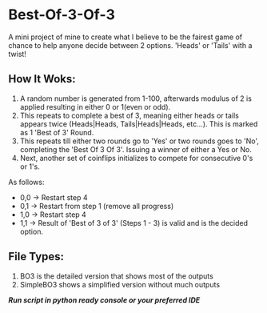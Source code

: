 # Best-Of-3-Of-3
A mini project of mine to create what I believe to be the fairest game of chance to help anyone decide between 2 options. 'Heads' or 'Tails' with a twist!

## How It Woks:
1. A random number is generated from 1-100, afterwards modulus of 2 is applied resulting in either 0 or 1(even or odd).
2. This repeats to complete a best of 3, meaning either heads or tails appears twice (Heads|Heads, Tails|Heads|Heads, etc...). This is marked as 1 'Best of 3' Round. 
3. This repeats till either two rounds go to 'Yes' or two rounds goes to 'No', completing the 'Best Of 3 Of 3'. Issuing a winner of either a Yes or No.
4. Next, another set of coinflips initializes to compete for consecutive 0's or 1's.

As follows:
  - 0,0 -> Restart step 4
  - 0,1 -> Restart from step 1 (remove all progress)
  - 1,0 -> Restart step 4
  - 1,1 -> Result of 'Best of 3 of 3' (Steps 1 - 3) is valid and is the decided option. 

## File Types:
1. BO3 is the detailed version that shows most of the outputs 
2. SimpleBO3 shows a simplified version without much outputs

___Run script in python ready console or your preferred IDE___

